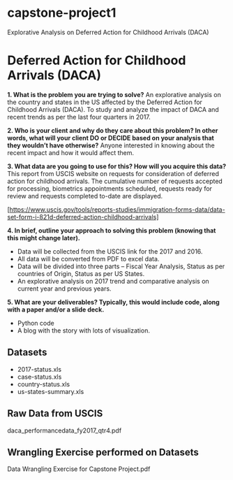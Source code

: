 # capstone-project1
Explorative Analysis on Deferred Action for Childhood Arrivals (DACA)

# Deferred Action for Childhood Arrivals (DACA)
**1. What is the problem you are trying to solve?**
An explorative analysis on the country and states in the US affected by the Deferred Action for Childhood Arrivals (DACA). To study and analyze the impact of DACA and recent trends as per the last four quarters in 2017.

**2.	Who is your client and why do they care about this problem? In other words, what will your client DO or DECIDE based on your analysis that they wouldn’t have otherwise?**
Anyone interested in knowing about the recent impact and how it would affect them.

**3.	What data are you going to use for this? How will you acquire this data?**
This report from USCIS website on requests for consideration of deferred action for childhood arrivals. The cumulative number of requests accepted for processing, biometrics appointments scheduled, requests ready for review and requests completed to-date are displayed.

[https://www.uscis.gov/tools/reports-studies/immigration-forms-data/data-set-form-i-821d-deferred-action-childhood-arrivals]

**4. In brief, outline your approach to solving this problem (knowing that this might change later).**

- Data will be collected from the USCIS link for the 2017 and 2016. 
- All data will be converted from PDF to excel data. 
- Data will be divided into three parts – Fiscal Year Analysis, Status as per countries of Origin, Status as per US States. 
- An explorative analysis on 2017 trend and comparative analysis on current year and previous years.

**5. What are your deliverables? Typically, this would include code, along with a paper and/or a slide deck.**

- Python code
- A blog with the story with lots of visualization.


## **Datasets**
- 2017-status.xls
- case-status.xls
- country-status.xls
- us-states-summary.xls

## **Raw Data from USCIS** 
daca_performancedata_fy2017_qtr4.pdf

## **Wrangling Exercise performed on Datasets**
Data Wrangling Exercise for Capstone Project.pdf	
